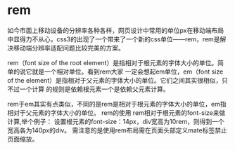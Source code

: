 # rem
如今市面上移动设备的分辨率各种各样，网页设计中常用的单位px在移动端布局中显得力不从心，css3的出现了一个带来了一个新的css单位——rem，rem是解决移动端分辨率适配问题比较完美的方案。

rem（font size of the root element）是指相对于根元素的字体大小的单位。简单的说它就是一个相对单位。看到rem大家 一定会想起em单位，em（font size of the element）是指相对于父元素的字体大小的单位。它们之间其实很相似，只不过一个计算 的规则是依赖根元素一个是依赖父元素计算。

rem于em其实有点类似，不同的是rem是相对于根元素的字体大小的单位，em指相对于父元素的字体大小的单位。
rem的使用
rem相对于根元素<html>的font-size来做计算,举个例子：
设置根元素<html>的font-size：14px，div宽高为10rem，则得到一个宽高各为140px的div。
需注意的是使用rem布局需在页面头部定义mate标签禁止页面缩放。
